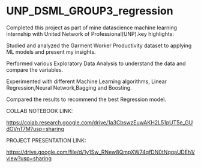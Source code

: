 # UNP_DSML_GROUP3_regression

Completed this project as part of mine datascience machine learning internship with United Network of Professional(UNP).key highlights:

Studied and analyzed the Garment Worker Productivity dataset to applying ML models and present my insights.

Performed various Exploratory Data Analysis to understand the data and compare the variables.

Experimented with different Machine Learning algorithms, Linear Regression,Neural Network,Bagging and Boosting.

Compared the results to recommend the best Regression model.

COLLAB NOTEBOOK LINK:

https://colab.research.google.com/drive/1a3CbswzEuwAKH2L51pUT5e_GUdOVnT7M?usp=sharing

PROJECT PRESENTATION LINK:

https://drive.google.com/file/d/1y1Sw_RNew8QmpXW74qfDN0tNqqaUDEh1/view?usp=sharing
